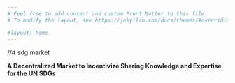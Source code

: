 ```yaml
---
# Feel free to add content and custom Front Matter to this file.
# To modify the layout, see https://jekyllrb.com/docs/themes/#overriding-theme-defaults

#layout: home
---
```


//# sdg.market

**A Decentralized Market to Incentivize Sharing Knowledge and Expertise for the UN SDGs**
